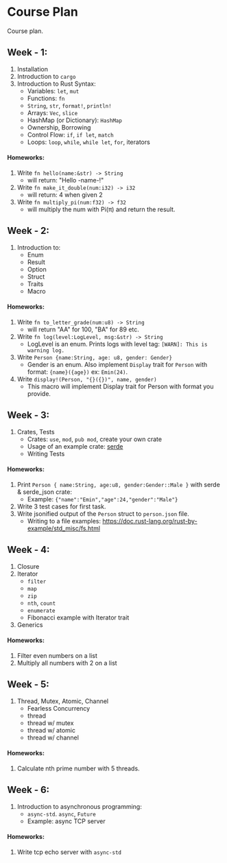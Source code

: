 # Course Plan
Course plan.

## Week - 1:
1. Installation
2. Introduction to `cargo`
3. Introduction to Rust Syntax:
	- Variables: `let`, `mut`
	- Functions: `fn`
	- `String`, `str`, `format!`, `println!`
	- Arrays: `Vec`, `slice`
	- HashMap (or Dictionary): `HashMap`
	- Ownership, Borrowing
	- Control Flow: `if`, `if let`, `match`
	- Loops: `loop`, `while`, `while let`, `for`, iterators
#### Homeworks:
1. Write `fn hello(name:&str) -> String`
   - will return: "Hello -name-!"
2. Write `fn make_it_double(num:i32) -> i32`
   - will return: 4 when given 2
3. Write `fn multiply_pi(num:f32) -> f32`
   - will multiply the num with Pi(π) and return the result.
## Week - 2:
1. Introduction to: 
   - Enum
   - Result
   - Option
   - Struct
   - Traits
   - Macro
#### Homeworks:
1. Write `fn to_letter_grade(num:u8) -> String`
   - will return "AA" for 100, "BA" for 89 etc.
2. Write `fn log(level:LogLevel, msg:&str) -> String` 
   - LogLevel is an enum. Prints logs with level tag: `[WARN]: This is warning log.`
3. Write `Person {name:String, age: u8, gender: Gender}` 
   - Gender is an enum. Also implement `Display` trait for `Person` with format: `{name}({age})` ex: `Emin(24)`.
4. Write `display!(Person, "{}({})", name, gender)`
    - This macro will implement Display trait for Person with format you provide.
## Week - 3:
1. Crates, Tests
	- Crates: `use`, `mod`, `pub mod`, create your own crate
	- Usage of an example crate: [serde](https://docs.rs/serde/latest/serde/index.html)
	- Writing Tests
#### Homeworks:
1. Print `Person { name:String, age:u8, gender:Gender::Male }` with serde & serde_json crate:
	- Example: `{"name":"Emin","age":24,"gender":"Male"}`
2. Write 3 test cases for first task.
3. Write jsonified output of the `Person` struct to `person.json` file.
	- Writing to a file examples: https://doc.rust-lang.org/rust-by-example/std_misc/fs.html
## Week - 4:
1. Closure
2. Iterator
	- `filter`
	- `map`
	- `zip`
	- `nth`, `count`
	- `enumerate`
	- Fibonacci example with Iterator trait
3. Generics
#### Homeworks:
1. Filter even numbers on a list
2. Multiply all numbers with 2 on a list
## Week - 5:
1. Thread, Mutex, Atomic, Channel
	- Fearless Concurrency
	- thread
	- thread w/ mutex
	- thread w/ atomic
	- thread w/ channel
#### Homeworks:
1. Calculate nth prime number with 5 threads.
## Week - 6:
1. Introduction to asynchronous programming:
	- `async-std`. `async`, `Future`
	- Example: async TCP server
#### Homeworks:
1. Write tcp echo server with `async-std`
